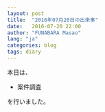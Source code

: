 ```yaml
---
layout: post
title:  "2016年07月20日の出来事"
date:   2016-07-20 22:00
author: "FUNABARA Masao"
lang: "ja"
categories: blog
tags: diary
---
```


本日は、

* 案件調査

を行いました。
